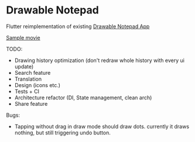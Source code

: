 # Drawable Notepad


Flutter reimplementation of existing [Drawable Notepad App](https://github.com/tmarzeion/drawable-notepad)

[Sample movie](https://youtu.be/QLOBKFAdMm8)

TODO:
- Drawing history optimization (don't redraw whole history with every ui update)
- Search feature
- Translation
- Design (icons etc.)
- Tests + CI
- Architecture refactor (DI, State management, clean arch)
- Share feature

Bugs:
- Tapping without drag in draw mode should draw dots. currently it draws nothing, but still triggering undo button.
